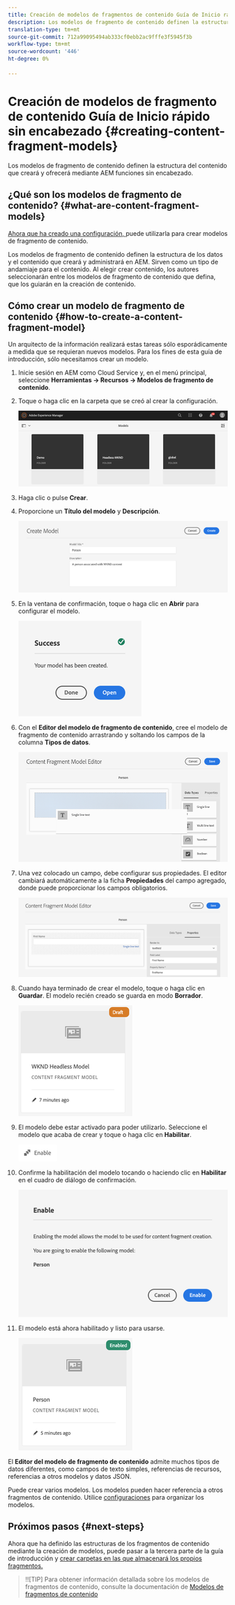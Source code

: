 ```yaml
---
title: Creación de modelos de fragmentos de contenido Guía de Inicio rápido sin encabezado
description: Los modelos de fragmento de contenido definen la estructura del contenido que creará y ofrecerá mediante AEM funciones sin encabezado.
translation-type: tm+mt
source-git-commit: 712a99095494ab333cf0ebb2ac9fffe3f5945f3b
workflow-type: tm+mt
source-wordcount: '446'
ht-degree: 0%

---
```



# Creación de modelos de fragmento de contenido Guía de Inicio rápido sin encabezado {#creating-content-fragment-models}

Los modelos de fragmento de contenido definen la estructura del contenido que creará y ofrecerá mediante AEM funciones sin encabezado.

## ¿Qué son los modelos de fragmento de contenido? {#what-are-content-fragment-models}

[Ahora que ha creado una configuración, ](create-configuration.md) puede utilizarla para crear modelos de fragmento de contenido.

Los modelos de fragmento de contenido definen la estructura de los datos y el contenido que creará y administrará en AEM. Sirven como un tipo de andamiaje para el contenido. Al elegir crear contenido, los autores seleccionarán entre los modelos de fragmento de contenido que defina, que los guiarán en la creación de contenido.

## Cómo crear un modelo de fragmento de contenido {#how-to-create-a-content-fragment-model}

Un arquitecto de la información realizará estas tareas sólo esporádicamente a medida que se requieran nuevos modelos. Para los fines de esta guía de introducción, sólo necesitamos crear un modelo.

1. Inicie sesión en AEM como Cloud Service y, en el menú principal, seleccione **Herramientas -> Recursos -> Modelos de fragmento de contenido**.
1. Toque o haga clic en la carpeta que se creó al crear la configuración.

   ![La carpeta de modelos](../assets/models-folder.png)
1. Haga clic o pulse **Crear**.
1. Proporcione un **Título del modelo** y **Descripción**.

   ![Crear un modelo](../assets/models-create.png)
1. En la ventana de confirmación, toque o haga clic en **Abrir** para configurar el modelo.

   ![Ventana Confirmación](../assets/models-confirmation.png)
1. Con el **Editor del modelo de fragmento de contenido**, cree el modelo de fragmento de contenido arrastrando y soltando los campos de la columna **Tipos de datos**.

   ![Arrastrar y soltar campos](../assets/models-drag-and-drop.png)

1. Una vez colocado un campo, debe configurar sus propiedades. El editor cambiará automáticamente a la ficha **Propiedades** del campo agregado, donde puede proporcionar los campos obligatorios.

   ![Configuración de propiedades](../assets/models-configure-properties.png)
1. Cuando haya terminado de crear el modelo, toque o haga clic en **Guardar**. El modelo recién creado se guarda en modo **Borrador**.

   ![Modelo en modo borrador](../assets/models-draft.png)
1. El modelo debe estar activado para poder utilizarlo. Seleccione el modelo que acaba de crear y toque o haga clic en **Habilitar**.

   ![Activación del modelo](../assets/models-enable.png)
1. Confirme la habilitación del modelo tocando o haciendo clic en **Habilitar** en el cuadro de diálogo de confirmación.

   ![Activación del cuadro de diálogo de confirmación](../assets/models-enabling.png)
1. El modelo está ahora habilitado y listo para usarse.

   ![Modelo habilitado](../assets/models-enabled.png)

El **Editor del modelo de fragmento de contenido** admite muchos tipos de datos diferentes, como campos de texto simples, referencias de recursos, referencias a otros modelos y datos JSON.

Puede crear varios modelos. Los modelos pueden hacer referencia a otros fragmentos de contenido. Utilice [configuraciones](create-configuration.md) para organizar los modelos.

## Próximos pasos {#next-steps}

Ahora que ha definido las estructuras de los fragmentos de contenido mediante la creación de modelos, puede pasar a la tercera parte de la guía de introducción y [crear carpetas en las que almacenará los propios fragmentos.](create-assets-folder.md)

>!![TIP]
Para obtener información detallada sobre los modelos de fragmentos de contenido, consulte la documentación de [Modelos de fragmentos de contenido](/help/assets/content-fragments/content-fragments-models.md)
